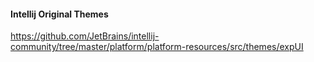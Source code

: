 #### Intellij Original Themes

https://github.com/JetBrains/intellij-community/tree/master/platform/platform-resources/src/themes/expUI
